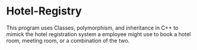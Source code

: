 # Hotel-Registry
This program uses Classes, polymorphism, and inheritance in C++ to mimick the hotel registration system a employee might use to book a hotel room, meeting room, or a combination of the two.
